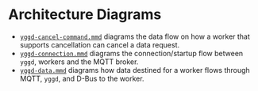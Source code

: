 # Architecture Diagrams

* [`yggd-cancel-command.mmd`](./yggd-cancel-command.mmd) diagrams the data flow
  on how a worker that supports cancellation can cancel a data request.
* [`yggd-connection.mmd`](./yggd-connection.mmd) diagrams the connection/startup
  flow between `yggd`, workers and the MQTT broker.
* [`yggd-data.mmd`](./yggd-data.mmd) diagrams how data destined for a worker
  flows through MQTT, `yggd`, and D-Bus to the worker.
